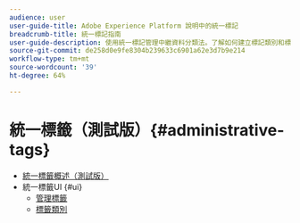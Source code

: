 ```yaml
---
audience: user
user-guide-title: Adobe Experience Platform 說明中的統一標記
breadcrumb-title: 統一標記指南
user-guide-description: 使用統一標記管理中繼資料分類法。了解如何建立標記類別和標記。
source-git-commit: de258d0e9fe8304b239633c6901a62e3d7b9e214
workflow-type: tm+mt
source-wordcount: '39'
ht-degree: 64%

---
```



# 統一標籤（測試版）{#administrative-tags}

* [統一標籤概述（測試版）](overview.md)
* 統一標籤UI {#ui}
   * [管理標籤](ui/managing-tags.md)
   * [標籤類別](ui/tags-categories.md)
